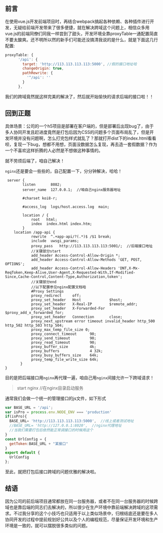 ## 前言



在使用vue.js开发前端项目时，再结合webpack搞起各种依赖、各种插件进行开发，无疑给前端开发带来了很多便捷，就在解决跨域这个问题上，相信众多用vue.js的前端同僚们同我一样尝到了甜头，开发环境全靠proxyTable一通配置简直不要太酸爽。还不明所以然的新手们可能还没搞清我说的是什么，就是下面这几行配置:

```js
proxyTable: {
      '/api': {
        target: 'http://113.113.113.113:5000', //假的接口地址哈
        changeOrigin: true,
        pathRewrite: {
          '^/api': ''
        }
      },
```



我们的跨域竟然就这样完美的解决了，然后就开始愉快的请求后端的接口啦！！



## 回到正题

具体场景：公司的一个h5项目是部署在客户端的，但是部署后出现bug了，由于多人协同开发且赶进度竟然是打包后因为CSS的问题多个页面布局乱了，但是开发环境并没有问题啊，怎么打完包样式就乱了？那就打开dist下的index.html看看呗，复现一下bug，想都不用想，页面没数据怎么复现，再去造一套假数据？作为一个不喜欢这样折腾的人必然是不想做这种事情的。



就不劳烦后端了，咱自己解决！



`nginx`还是要会一些些的，自己配置一下，分分钟解决，哈哈！



```nginx
 server {
        listen       8082;
        server_name  127.0.0.1;  //咱自己nginx服务器地址

        #charset koi8-r;

        #access_log  logs/host.access.log  main;

        location / {
            root   html;
            index  index.html index.htm;
        }
    location /app-api {
            rewrite  ^.+app-api/?(.*)$ /$1 break;
            include  uwsgi_params;
            proxy_pass   http://113.113.113.113:5001/;  //后端接口地址
            //关键部分start
            add_header Access-Control-Allow-Origin *;
            add_header Access-Control-Allow-Methods 'GET, POST, OPTIONS';
            add_header Access-Control-Allow-Headers 'DNT,X-Mx-ReqToken,Keep-Alive,User-Agent,X-Requested-With,If-Modified-Since,Cache-Control,Content-Type,Authorization,token';
        	//关键部分end
            //以下配置参见nginx配置文档哈
            #Proxy Settings
            proxy_redirect     off;
            proxy_set_header   Host             $host;
            proxy_set_header   X-Real-IP        $remote_addr;
            proxy_set_header   X-Forwarded-For  $proxy_add_x_forwarded_for;
            proxy_set_header   Connection       close;
            proxy_next_upstream error timeout invalid_header http_500 http_502 http_503 http_504;
            proxy_max_temp_file_size 0;
            proxy_connect_timeout      90;
            proxy_send_timeout         90;
            proxy_read_timeout         90;
            proxy_buffer_size          4k;
            proxy_buffers              4 32k;
            proxy_busy_buffers_size    64k;
            proxy_temp_file_write_size 64k;
       }
}
```



目的是把后端接口用`nginx`再代理一遍，咱自己用`nginx`间接允许一下跨域请求！


> start nginx  //在nginx目录启动服务


通常我们会做一个统一的管理接口的js文件，如下形式

```js
var BASE_URL = '/api';
var isPro = process.env.NODE_ENV === 'production'
if(isPro){
  BASE_URL= 'http://113.113.113.113:5000',  //线上或者测试地址
  //BASE_URL= 'http://127.0.0.1:8020',  //nginx代理地址
  //当我们需要打包后依然能正常调接口的时候用这个	
}
const UrlConfig = {
  getToken:BASE_URL + "某接口"
}
export default {
  UrlConfig
};

```


至此，就把打包后接口跨域的问题优雅的解决啦。

## 结语

因为公司的前后端项目通常都放在同一台服务器，或者不在同一台服务器的时候跨域也是靠后端的同志们去解决的，所以很少在生产环境中靠前端解决跨域的这项需求。不过我分享的这个小技巧也只适用于以上类似场景中，归根结底还是要在多人协同开发的过程中提前规划好公共以及个人的编程规范，尽量保证开发环境和生产环境是一致的，就可以摆脱很多类似的问题。